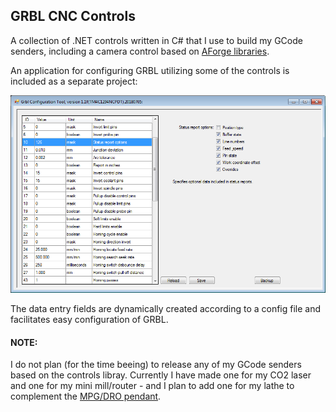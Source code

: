 ## GRBL CNC Controls

A collection of .NET controls written in C# that I use to build my GCode senders, including a camera control based on [AForge libraries](http://www.aforgenet.com/framework/downloads.html).

An application for configuring GRBL utilizing some of the controls is included as a separate project:

![Config App UI](media/ConfigApp.png)

The data entry fields are dynamically created according to a config file and facilitates easy configuration of GRBL.

#### NOTE:

I do not plan (for the time beeing) to release any of my GCode senders based on the controls libray. Currently I have made one for my CO2 laser and one for my mini mill/router - and I plan to add one for my lathe to complement the [MPG/DRO pendant](https://github.com/terjeio/GRBL_MPG_DRO_BoosterPack).
